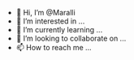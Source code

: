 - 👋 Hi, I’m @Maralli
- 👀 I’m interested in ...
- 🌱 I’m currently learning ...
- 💞️ I’m looking to collaborate on ...
- 📫 How to reach me ...

<!---
Maralli/Maralli is a ✨ special ✨ repository because its `README.md` (this file) appears on your GitHub profile.
You can click the Preview link to take a look at your changes.
--->
